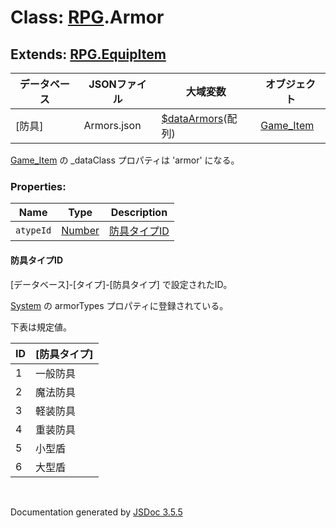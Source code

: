 # Class: [RPG](RPG.md).Armor

## Extends: [RPG.EquipItem](RPG.EquipItem.md)

| データベース| JSONファイル | 大域変数 | オブジェクト |
| --- | --- | --- | --- |
| [防具] | Armors.json | [$dataArmors](global.md#dataarmors-arrayrpgarmor)(配列) | [Game_Item](Game_Item.md) |

[Game_Item](Game_Item.md) の _dataClass プロパティは 'armor' になる。


### Properties:

| Name | Type | Description |
| --- | --- | --- |
| `atypeId` | [Number](Number.md) | [防具タイプID](RPG.Armor.md#防具タイプid) |


#### 防具タイプID

[データベース]-[タイプ]-[防具タイプ] で設定されたID。

 [System](RPG.System.md) の armorTypes プロパティに登録されている。
 
下表は規定値。

| ID | [防具タイプ] |
| --- | --- |
| 1 | 一般防具 |
| 2 | 魔法防具 |
| 3 | 軽装防具 |
| 4 | 重装防具 |
| 5 | 小型盾 |
| 6 | 大型盾 | 


 <br>

  Documentation generated by [JSDoc 3.5.5](https://github.com/jsdoc3/jsdoc)
